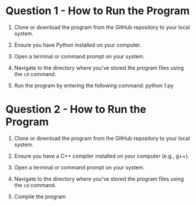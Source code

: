 # Question 1 - How to Run the Program

1. Clone or download the program from the GitHub repository to your local system.

2. Ensure you have Python installed on your computer.

3. Open a terminal or command prompt on your system.

4. Navigate to the directory where you've stored the program files using the `cd` command.

5. Run the program by entering the following command: python 1.py

# Question 2 - How to Run the Program

1. Clone or download the program from the GitHub repository to your local system.

2. Ensure you have a C++ compiler installed on your computer (e.g., g++).

3. Open a terminal or command prompt on your system.

4. Navigate to the directory where you've stored the program files using the `cd` command.

5. Compile the program 